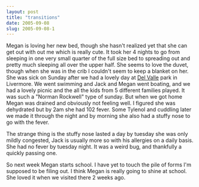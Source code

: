 ```yaml
---
layout: post
title: "transitions"
date: 2005-09-08
slug: 2005-09-08-1
---
```


Megan is loving her new bed, though she hasn&apos;t  realized yet that she can get out with out me which is really cute.  It took her 4 nights to go from sleeping in one very small quarter of the full size bed to spreading out and pretty much sleeping all over the upper half.  She seems to love the duvet, though when she was in the crib I couldn&apos;t seem to keep a blanket on her.  She was sick on Sunday after we had a lovely day at  [Del Valle](http://www.ebparks.org/parks/delval.htm) park in Livermore.  We went swimming and Jack and Megan went boating, and we had a lovely picnic and the all the kids from 5 different families played. It was such a &quot;Norman Rockwell&quot; type of sunday.  But when we got home Megan was drained and obviously not feeling well.  I figured she was dehydrated but by 2am she had 102 fever.  Some Tylenol and cuddling later we made it through the night and by morning she also had a stuffy nose to go with the fever.  

The strange thing is the stuffy nose lasted a day by tuesday she was only mildly congested, Jack is usually more so with his allergies on a daily basis.  She had no fever by tuesday night. It was a weird bug, and thankfully a quickly passing one.  

So next week Megan starts school.  I have yet to touch the pile of forms I&apos;m supposed to be filing out. I think Megan is really going to shine at school.  She loved it when we visited there 2 weeks ago.
